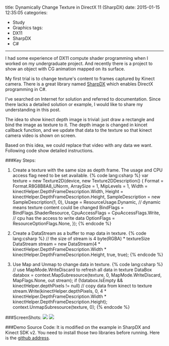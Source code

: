 title: Dynamically Change Texture in DirectX 11 (SharpDX)
date: 2015-01-15 12:35:05
categories:
- Study
- Graphics
tags:
- DX11
- SharpDX
- C#
---

I had some experience of DX11 compute shader programming when I worked on my undergraduate project.
And recently there is a project to show an object with CG animation mapped on its surface.

My first trial is to change texture's content to frames captured by Kinect camera. There is a great library named [SharpDX](sharpdx.org) which enables DirectX programming in C#.

I've searched on Internet for solution and referred to documentation. Since there lacks a detailed solution or example, I would like to share my understanding in this post.

The idea to show kinect depth image is trivial: just draw a rectangle and bind the image as texture to it. The depth image is changed in kincet callback function, and we update that data to the texture so that kinect camera video is shown on screen.

Based on this idea, we could replace that video with any data we want. Following code show detailed instructions.

###Key Steps:
1. Create a texture with the same size as depth frame. The usage and CPU access flag need to be set available.
{% code lang:csharp %}
var texture = new Texture2D(device, new Texture2DDescription()
{
    Format = Format.R8G8B8A8_UNorm,
    ArraySize = 1,
    MipLevels = 1,
    Width = kinectHelper.DepthFrameDescription.Width,
    Height = kinectHelper.DepthFrameDescription.Height,
    SampleDescription = new SampleDescription(1, 0),
    Usage = ResourceUsage.Dynamic,         // dynamic means texture content could be changed
    BindFlags = BindFlags.ShaderResource,
    CpuAccessFlags = CpuAccessFlags.Write, // cpu has the access to write data
    OptionFlags = ResourceOptionFlags.None,
});
{% endcode %}
<!-- more -->

2. Create a DataStream as a buffer to map data in texture.
{% code lang:csharp %}
// the size of stream is 4 byte(RGBA) * textureSize
DataStream stream = new DataStream(4 * kinectHelper.DepthFrameDescription.Width * kinectHelper.DepthFrameDescription.Height, true, true);
{% endcode %}

3. Use Map and Unmap to change data in texture.
{% code lang:csharp %}
// use MapMode.WriteDiscard to refresh all data in texture
DataBox databox = context.MapSubresource(texture, 0, MapMode.WriteDiscard, MapFlags.None, out stream);
if (!databox.IsEmpty && kinectHelper.depthPixels != null)
    // copy data from kinect to texture
    stream.Write(kinectHelper.depthPixels, 0, 4 * kinectHelper.DepthFrameDescription.Width * kinectHelper.DepthFrameDescription.Height);
context.UnmapSubresource(texture, 0);
{% endcode %}

###ScreenShots:
![](http://tecton.qiniudn.com/kinect_depth_map_screenshot1.png)
![](http://tecton.qiniudn.com/kinect_depth_map_screenshot2.png)

###Demo Source Code:
It is modified on the example in SharpDX and Kinect SDK v2.
You need to install those two libraries before running.
Here is the [github address](https://github.com/tecton/Kinect2-SharpDX-Demo/).